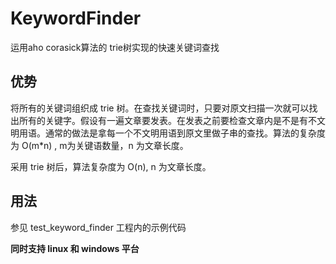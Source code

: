 # KeywordFinder
运用aho corasick算法的 trie树实现的快速关键词查找

## 优势
将所有的关键词组织成 trie 树。在查找关键词时，只要对原文扫描一次就可以找出所有的关键字。假设有一遍文章要发表。在发表之前要检查文章内是不是有不文明用语。通常的做法是拿每一个不文明用语到原文里做子串的查找。算法的复杂度为 O(m*n) , m为关键语数量，n 为文章长度。

采用 trie 树后，算法复杂度为 O(n), n 为文章长度。 

## 用法
参见 test_keyword_finder 工程内的示例代码

**同时支持 linux 和 windows 平台**
